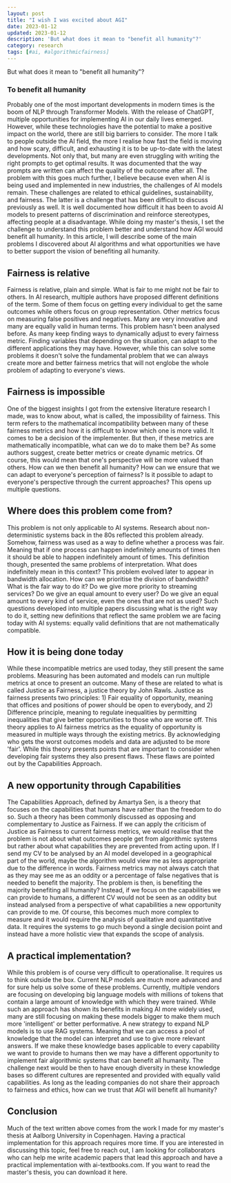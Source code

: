 ```yaml
---
layout: post
title: "I wish I was excited about AGI"
date: 2023-01-12
updated: 2023-01-12
description: 'But what does it mean to "benefit all humanity"?'
category: research
tags: [#ai, #algorithmicfairness]
---
```

But what does it mean to "benefit all humanity"?

### To benefit all humanity
Probably one of the most important developments in modern times is the boom of NLP through Transformer Models. With the release of ChatGPT, multiple opportunities for implementing AI in our daily lives emerged. However, while these technologies have the potential to make a positive impact on the world, there are still big barriers to consider.
The more I talk to people outside the AI field, the more I realise how fast the field is moving and how scary, difficult, and exhausting it is to be up-to-date with the latest developments. Not only that, but many are even struggling with writing the right prompts to get optimal results. It was documented that the way prompts are written can affect the quality of the outcome after all.
The problem with this goes much further, I believe because even when AI is being used and implemented in new industries, the challenges of AI models remain. These challenges are related to ethical guidelines, sustainability, and fairness. The latter is a challenge that has been difficult to discuss previously as well. It is well documented how difficult it has been to avoid AI models to present patterns of discrimination and reinforce stereotypes, affecting people at a disadvantage.
While doing my master's thesis, I set the challenge to understand this problem better and understand how AGI would benefit all humanity. In this article, I will describe some of the main problems I discovered about AI algorithms and what opportunities we have to better support the vision of benefiting all humanity.
## Fairness is relative
Fairness is relative, plain and simple. What is fair to me might not be fair to others. In AI research, multiple authors have proposed different definitions of the term. Some of them focus on getting every individual to get the same outcomes while others focus on group representation. Other metrics focus on measuring false positives and negatives. Many are very innovative and many are equally valid in human terms.
This problem hasn't been analysed before. As many keep finding ways to dynamically adjust to every fairness metric. Finding variables that depending on the situation, can adapt to the different applications they may have. However, while this can solve some problems it doesn't solve the fundamental problem that we can always create more and better fairness metrics that will not englobe the whole problem of adapting to everyone's views.
## Fairness is impossible
One of the biggest insights I got from the extensive literature research I made, was to know about, what is called, the impossibility of fairness. This term refers to the mathematical incompatibility between many of these fairness metrics and how it is difficult to know which one is more valid. It comes to be a decision of the implementer. 
But then, if these metrics are mathematically incompatible, what can we do to make them be? As some authors suggest, create better metrics or create dynamic metrics. Of course, this would mean that one's perspective will be more valued than others. How can we then benefit all humanity? How can we ensure that we can adapt to everyone's perception of fairness? Is it possible to adapt to everyone's perspective through the current approaches? This opens up multiple questions.
## Where does this problem come from?
This problem is not only applicable to AI systems. Research about non-deterministic systems back in the 80s reflected this problem already. Somehow, fairness was used as a way to define whether a process was fair. Meaning that if one process can happen indefinitely amounts of times then it should be able to happen indefinitely amount of times. This definition though, presented the same problems of interpretation. What does indefinitely mean in this context?
This problem evolved later to appear in bandwidth allocation. How can we prioritise the division of bandwidth? What is the fair way to do it? Do we give more priority to streaming services? Do we give an equal amount to every user? Do we give an equal amount to every kind of service, even the ones that are not as used? Such questions developed into multiple papers discussing what is the right way to do it, setting new definitions that reflect the same problem we are facing today with AI systems: equally valid definitions that are not mathematically compatible.
## How it is being done today
While these incompatible metrics are used today, they still present the same problems. Measuring has been automated and models can run multiple metrics at once to present an outcome. Many of these are related to what is called Justice as Fairness, a justice theory by John Rawls.
Justice as fairness presents two principles: 1) Fair equality of opportunity, meaning that offices and positions of power should be open to everybody, and 2) Difference principle, meaning to regulate inequalities by permitting inequalities that give better opportunities to those who are worse off.
This theory applies to AI fairness metrics as the equality of opportunity is measured in multiple ways through the existing metrics. By acknowledging who gets the worst outcomes models and data are adjusted to be more 'fair'. While this theory presents points that are important to consider when developing fair systems they also present flaws. These flaws are pointed out by the Capabilities Approach.
## A new opportunity through Capabilities
The Capabilities Approach, defined by Amartya Sen, is a theory that focuses on the capabilities that humans have rather than the freedom to do so. Such a theory has been commonly discussed as opposing and complementary to Justice as Fairness.
If we can apply the criticism of Justice as Fairness to current fairness metrics, we would realise that the problem is not about what outcomes people get from algorithmic systems but rather about what capabilities they are prevented from acting upon. If I send my CV to be analysed by an AI model developed in a geographical part of the world, maybe the algorithm would view me as less appropriate due to the difference in words. Fairness metrics may not always catch that as they may see me as an oddity or a percentage of false negatives that is needed to benefit the majority. The problem is then, is benefiting the majority benefiting all humanity?
Instead, if we focus on the capabilities we can provide to humans, a different CV would not be seen as an oddity but instead analysed from a perspective of what capabilities a new opportunity can provide to me. Of course, this becomes much more complex to measure and it would require the analysis of qualitative and quantitative data. It requires the systems to go much beyond a single decision point and instead have a more holistic view that expands the scope of analysis.
## A practical implementation?
While this problem is of course very difficult to operationalise. It requires us to think outside the box. Current NLP models are much more advanced and for sure help us solve some of these problems.
Currently, multiple vendors are focusing on developing big language models with millions of tokens that contain a large amount of knowledge with which they were trained. While such an approach has shown its benefits in making AI more widely used, many are still focusing on making these models bigger to make them much more 'intelligent' or better performative.
A new strategy to expand NLP models is to use RAG systems. Meaning that we can access a pool of knowledge that the model can interpret and use to give more relevant answers. If we make these knowledge bases applicable to every capability we want to provide to humans then we may have a different opportunity to implement fair algorithmic systems that can benefit all humanity. The challenge next would be then to have enough diversity in these knowledge bases so different cultures are represented and provided with equally valid capabilities.
As long as the leading companies do not share their approach to fairness and ethics, how can we trust that AGI will benefit all humanity?
## Conclusion
Much of the text written above comes from the work I made for my master's thesis at Aalborg University in Copenhagen. Having a practical implementation for this approach requires more time. If you are interested in discussing this topic, feel free to reach out, I am looking for collaborators who can help me write academic papers that lead this approach and have a practical implementation with ai-textbooks.com.
If you want to read the master's thesis, you can download it here.
